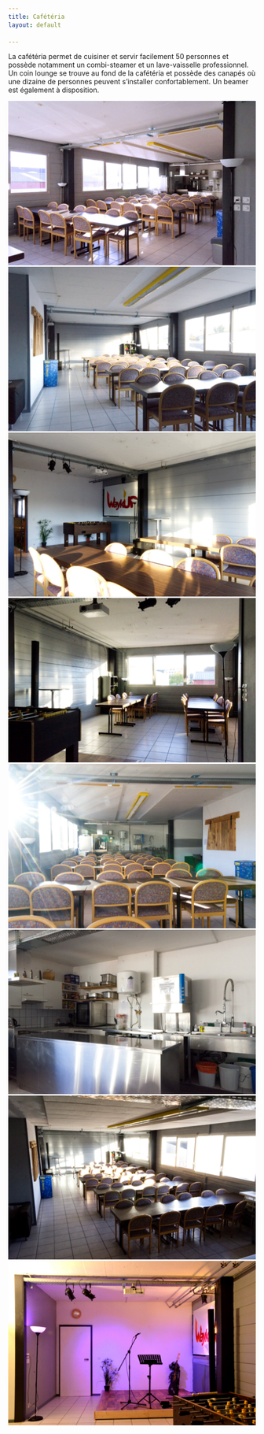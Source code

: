 ```yaml
---
title: Cafétéria
layout: default

---
```

La cafétéria permet de cuisiner et servir facilement 50 personnes et possède notamment un combi-steamer et un lave-vaisselle professionnel. Un coin lounge se trouve au fond de la cafétéria et possède des canapés où une dizaine de personnes peuvent s’installer confortablement. Un beamer est également à disposition.

<div class="row2">
<div><img src="assets/images/cafet/DSC_7073.jpg"></div>
<div><img src="assets/images/cafet/DSC_7082.jpg"></div>
</div>

<div class="row2">
<div><img src="assets/images/cafet/DSC_7086.jpg"></div>
<div><img src="assets/images/cafet/DSC_7088.jpg"></div>
</div>

<div class="row2">
<div><img src="assets/images/cafet/DSC_7089.jpg"></div>
<div><img src="assets/images/cafet/DSC_7091.jpg"></div>
</div>

<div class="row2">
<div><img src="assets/images/cafet/DSC_7097.jpg"></div>
<div><img src="assets/images/cafet/DSC_7664.jpg"></div>
</div>